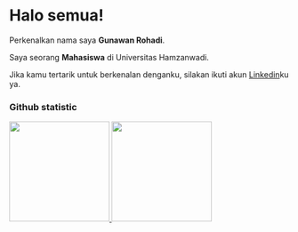 # Halo semua! 

Perkenalkan nama saya **Gunawan Rohadi**.<br>

Saya seorang **Mahasiswa** di Universitas Hamzanwadi.<br>

Jika kamu tertarik untuk berkenalan denganku, silakan ikuti akun [Linkedin](https://www.linkedin.com/in/gunawan-rohadi-8288252ab?utm_source=share&utm_campaign=share_via&utm_content=profile&utm_medium=android_app)ku ya.

### Github statistic
<p align="left">
<a href="https://github.com/GunawanRohadi">
  <img height="180em" src="https://github-readme-stats-eight-theta.vercel.app/api?username=penuliscode&show_icons=true&theme=algolia&include_all_commits=true&count_private=true"/>
  <img height="180em" src="https://github-readme-stats-eight-theta.vercel.app/api/top-langs/?username=penuliscode&layout=compact&theme=algolia"/>
</a>
</p>
